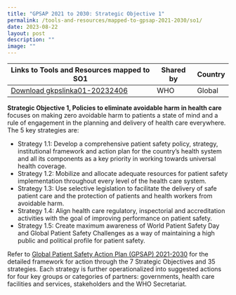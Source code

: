 ```yaml
---
title: "GPSAP 2021 to 2030: Strategic Objective 1"
permalink: /tools-and-resources/mapped-to-gpsap-2021-2030/so1/
date: 2023-08-22
layout: post
description: ""
image: ""
---
```

| Links to Tools and Resources mapped to SO1 | Shared by | Country |
| -------- | -------- | -------- |
|[Download gkpslinka01-20232406](/files/gkpslinka01-20232406.pdf) | WHO     | Global     |

**Strategic Objective 1, Policies to
eliminate avoidable
harm in health care**  focuses on making zero avoidable harm to patients a state of mind and a rule of engagement in the planning and delivery of health care everywhere. The 5 key strategies are:

* Strategy 1.1: Develop a comprehensive patient safety policy, strategy, institutional framework and action plan for the country’s health system and all its components as a key priority in working towards universal health coverage.
* Strategy 1.2: Mobilize and allocate adequate resources for patient safety implementation throughout every level of the health care system.
* Strategy 1.3: Use selective legislation to facilitate the delivery of safe patient care and the protection of patients and health workers from avoidable harm.
* Strategy 1.4: Align health care regulatory, inspectorial and accreditation activities with the goal of improving performance on patient safety.
* Strategy 1.5: Create maximum awareness of World Patient Safety Day and Global Patient Safety Challenges as a way of maintaining a high public and political profile for patient safety.

Refer to [Global Patient Safety Action Plan (GPSAP) 2021-2030](https://www.who.int/teams/integrated-health-services/patient-safety/policy/global-patient-safety-action-plan) for the detailed framework for action through the 7 Strategic Objectives and 35 strategies. Each strategy is further operationalized into suggested actions for four key groups or categories of partners: governments, health care facilities and services, stakeholders and the WHO Secretariat.